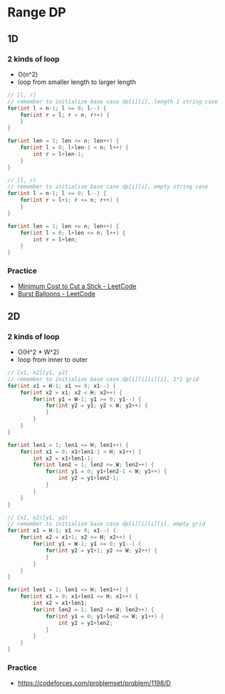 # Range DP

## 1D
### 2 kinds of loop
- O(n^2)
- loop from smaller length to larger length
```cpp
// [l, r]
// remember to initialize base case dp[i][i], length 1 string case
for(int l = n-1; l >= 0; l--) {
    for(int r = l; r < n; r++) {
    }
}

for(int len = 1; len <= n; len++) {
    for(int l = 0; l+len-1 < n; l++) {
        int r = l+len-1;
    }
}

// [l, r)
// remember to initialize base case dp[i][i], empty string case
for(int l = n-1; l >= 0; l--) {
    for(int r = l+1; r <= n; r++) {
    }
}

for(int len = 1; len <= n; len++) {
    for(int l = 0; l+len <= n; l++) {
        int r = l+len;
    }
}
```

### Practice
* [Minimum Cost to Cut a Stick - LeetCode](https://leetcode.com/problems/minimum-cost-to-cut-a-stick/)
* [Burst Balloons - LeetCode](https://leetcode.com/problems/burst-balloons/)


## 2D
### 2 kinds of loop
- O(H^2 * W^2)
- loop from inner to outer
```cpp
// [x1, x2][y1, y2]
// remember to initialize base case dp[i][i][i][i], 1*1 grid
for(int x1 = H-1; x1 >= 0; x1--) {
    for(int x2 = x1; x2 < H; x2++) {
        for(int y1 = W-1; y1 >= 0; y1--) {
            for(int y2 = y1; y2 < W; y2++) {
            }
        }
    }
}

for(int len1 = 1; len1 <= H; len1++) {
    for(int x1 = 0; x1+len1-1 < H; x1++) {
        int x2 = x1+len1-1;
        for(int len2 = 1; len2 <= W; len2++) {
            for(int y1 = 0; y1+len2-1 < W; y1++) {
                int y2 = y1+len2-1;
            }
        }
    }
}

// [x1, x2)[y1, y2)
// remember to initialize base case dp[i][i][i][i], empty grid
for(int x1 = H-1; x1 >= 0; x1--) {
    for(int x2 = x1+1; x2 <= H; x2++) {
        for(int y1 = W-1; y1 >= 0; y1--) {
            for(int y2 = y1+1; y2 <= W; y2++) {
            }
        }
    }
}

for(int len1 = 1; len1 <= H; len1++) {
    for(int x1 = 0; x1+len1 <= H; x1++) {
        int x2 = x1+len1;
        for(int len2 = 1; len2 <= W; len2++) {
            for(int y1 = 0; y1+len2 <= W; y1++) {
                int y2 = y1+len2;
            }
        }
    }
}
```

### Practice
* https://codeforces.com/problemset/problem/1198/D
